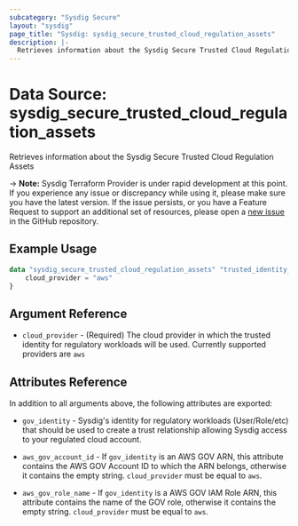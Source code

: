 ```yaml
---
subcategory: "Sysdig Secure"
layout: "sysdig"
page_title: "Sysdig: sysdig_secure_trusted_cloud_regulation_assets"
description: |-
  Retrieves information about the Sysdig Secure Trusted Cloud Regulation Assets
---
```


# Data Source: sysdig_secure_trusted_cloud_regulation_assets

Retrieves information about the Sysdig Secure Trusted Cloud Regulation Assets

-> **Note:** Sysdig Terraform Provider is under rapid development at this point. If you experience any issue or discrepancy while using it, please make sure you have the latest version. If the issue persists, or you have a Feature Request to support an additional set of resources, please open a [new issue](https://github.com/sysdiglabs/terraform-provider-sysdig/issues/new) in the GitHub repository.

## Example Usage

```terraform
data "sysdig_secure_trusted_cloud_regulation_assets" "trusted_identity_gov" {
	cloud_provider = "aws"
}
```

## Argument Reference

* `cloud_provider` - (Required) The cloud provider in which the trusted identity for regulatory workloads will be used. Currently supported providers are `aws` 


## Attributes Reference

In addition to all arguments above, the following attributes are exported:

* `gov_identity` - Sysdig's identity for regulatory workloads (User/Role/etc) that should be used to create a trust relationship allowing Sysdig access to your regulated cloud account.

* `aws_gov_account_id` - If `gov_identity` is an AWS GOV ARN, this attribute contains the AWS GOV Account ID to which the ARN belongs, otherwise it contains the empty string. `cloud_provider` must be equal to `aws`.

* `aws_gov_role_name` - If `gov_identity` is a AWS GOV IAM Role ARN, this attribute contains the name of the GOV role, otherwise it contains the empty string. `cloud_provider` must be equal to `aws`.

